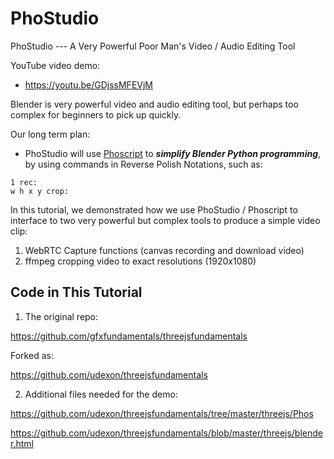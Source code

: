 # PhoStudio
PhoStudio --- A Very Powerful Poor Man's Video / Audio Editing Tool

YouTube video demo:
- https://youtu.be/GDjssMFEVjM

Blender is very powerful video and audio editing tool, but perhaps too complex for beginners to pick up quickly.

Our long term plan: 

- PhoStudio will use [Phoscript](https://github.com/udexon/Multiweb/blob/master/Phoscript_Tutorials.md) to ___simplify Blender Python programming___, by using commands in Reverse Polish Notations, such as: 
```
1 rec:
w h x y crop:
````

In this tutorial, we demonstrated how we use PhoStudio / Phoscript to interface to two very powerful but complex tools to produce a simple video clip:

1. WebRTC Capture functions (canvas recording and download video)
2. ffmpeg cropping video to exact resolutions (1920x1080)

## Code in This Tutorial

1. The original repo:

https://github.com/gfxfundamentals/threejsfundamentals

Forked as:

https://github.com/udexon/threejsfundamentals


2. Additional files needed for the demo:

https://github.com/udexon/threejsfundamentals/tree/master/threejs/Phos

https://github.com/udexon/threejsfundamentals/blob/master/threejs/blender.html
